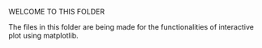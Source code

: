 WELCOME TO THIS FOLDER

The files in this folder are being made for the functionalities of interactive plot using matplotlib.
